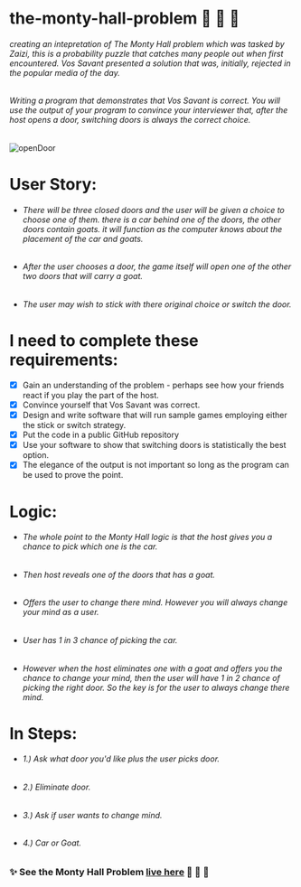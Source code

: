 # the-monty-hall-problem :door: 🐐 🚗

###### creating an intepretation of The Monty Hall problem which was tasked by Zaizi, this is a probability puzzle that catches many people out when first encountered. Vos Savant presented a solution that was, initially, rejected in the popular media of the day.

###### Writing a program that demonstrates that Vos Savant is correct. You will use the output of your program to convince your interviewer that, after the host opens a door, switching doors is always the correct choice.

![openDoor](https://user-images.githubusercontent.com/45575016/160248639-d237f3ac-379e-4ea7-9cdd-02005e75ab97.gif)


# User Story:

- ###### There will be three closed doors and the user will be given a choice to choose one of them. there is a car behind one of the doors, the other doors contain goats. it will function as the computer knows about the placement of the car and goats.
- ###### After the user chooses a door, the game itself will open one of the other two doors that will carry a goat.
- ###### The user may wish to stick with there original choice or switch the door.

# I need to complete these requirements:

- [x] Gain an understanding of the problem - perhaps see how your friends react if you play the part of the host.
- [x] Convince yourself that Vos Savant was correct.
- [x] Design and write software that will run sample games employing either the stick or switch strategy.
- [x] Put the code in a public GitHub repository
- [x] Use your software to show that switching doors is statistically the best option.
- [x] The elegance of the output is not important so long as the program can be used to prove the point.

# Logic:

- ###### The whole point to the Monty Hall logic is that the host gives you a chance to pick which one is the car.
- ###### Then host reveals one of the doors that has a goat.
- ###### Offers the user to change there mind. However you will always change your mind as a user.
- ###### User has 1 in 3 chance of picking the car.
- ###### However when the host eliminates one with a goat and offers you the chance to change your mind, then the user will have 1 in 2 chance of picking the right door. So the key is for the user to always change there mind.

# In Steps:

- ###### 1.) Ask what door you'd like plus the user picks door.
- ###### 2.) Eliminate door.
- ###### 3.) Ask if user wants to change mind.
- ###### 4.) Car or Goat.

### ✨ See the Monty Hall Problem [live here](https://pjsalter.github.io/the-monty-hall-problem) 🚪 🐐 🚙


